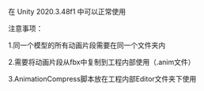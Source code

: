 在 Unity 2020.3.48f1 中可以正常使用

注意事项：

1.同一个模型的所有动画片段需要在同一个文件夹内

2.需要将动画片段从fbx中复制到工程内部使用（.anim文件）

3.AnimationCompress脚本放在工程内部Editor文件夹下使用
